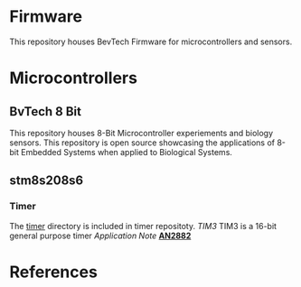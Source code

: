 # Firmware
This repository houses BevTech Firmware for microcontrollers and sensors.
# Microcontrollers
## BvTech 8 Bit
This repository houses 8-Bit Microcontroller experiements and biology sensors. This repository is open source showcasing the applications of 8-bit Embedded Systems when applied to Biological Systems.
## stm8s208s6
### Timer
The [timer](https://github.com/beverlymedtech/firmware/tree/main/timer) directory is included in timer repositoty.
*TIM3*
TIM3 is a 16-bit general purpose timer 
*Application Note*
**[AN2882](https://www.st.com/resource/en/application_note/an2822-stm8s-and-stm8a-high-speed-internal-oscillator-calibration-stmicroelectronics.pdf)**
# References
